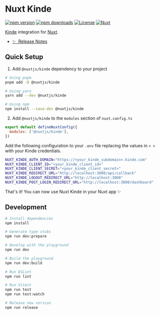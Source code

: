 # Nuxt Kinde

[![npm version][npm-version-src]][npm-version-href]
[![npm downloads][npm-downloads-src]][npm-downloads-href]
[![License][license-src]][license-href]
[![Nuxt][nuxt-src]][nuxt-href]

[Kinde](https://kinde.com/) integration for [Nuxt](https://nuxt.com).

- [✨ &nbsp;Release Notes](/CHANGELOG.md)
  <!-- - [🏀 Online playground](https://stackblitz.com/github/nuxt-modules/kinde?file=playground%2Fapp.vue) -->
  <!-- - [📖 &nbsp;Documentation](https://example.com) -->

## Quick Setup

1. Add `@nuxtjs/kinde` dependency to your project

```bash
# Using pnpm
pnpm add -D @nuxtjs/kinde

# Using yarn
yarn add --dev @nuxtjs/kinde

# Using npm
npm install --save-dev @nuxtjs/kinde
```

2. Add `@nuxtjs/kinde` to the `modules` section of `nuxt.config.ts`

```js
export default defineNuxtConfig({
  modules: ['@nuxtjs/kinde'],
})
```

Add the following configuration to your `.env` file replacing the values in `< >` with your Kinde credentials.

```bash
NUXT_KINDE_AUTH_DOMAIN="https://<your_kinde_subdomain>.kinde.com"
NUXT_KINDE_CLIENT_ID="<your_kinde_client_id>"
NUXT_KINDE_CLIENT_SECRET="<your_kinde_client_secret>"
NUXT_KINDE_REDIRECT_URL="http://localhost:3000/api/callback"
NUXT_KINDE_LOGOUT_REDIRECT_URL="http://localhost:3000"
NUXT_KINDE_POST_LOGIN_REDIRECT_URL="http://localhost:3000/dashboard"
```

That's it! You can now use Nuxt Kinde in your Nuxt app ✨

## Development

```bash
# Install dependencies
npm install

# Generate type stubs
npm run dev:prepare

# Develop with the playground
npm run dev

# Build the playground
npm run dev:build

# Run ESLint
npm run lint

# Run Vitest
npm run test
npm run test:watch

# Release new version
npm run release
```

<!-- Badges -->

[npm-version-src]: https://img.shields.io/npm/v/@nuxtjs/kinde/latest.svg?style=flat&colorA=18181B&colorB=28CF8D
[npm-version-href]: https://npmjs.com/package/@nuxtjs/kinde
[npm-downloads-src]: https://img.shields.io/npm/dm/@nuxtjs/kinde.svg?style=flat&colorA=18181B&colorB=28CF8D
[npm-downloads-href]: https://npmjs.com/package/@nuxtjs/kinde
[license-src]: https://img.shields.io/npm/l/@nuxtjs/kinde.svg?style=flat&colorA=18181B&colorB=28CF8D
[license-href]: https://npmjs.com/package/@nuxtjs/kinde
[nuxt-src]: https://img.shields.io/badge/Nuxt-18181B?logo=nuxt.js
[nuxt-href]: https://nuxt.com
